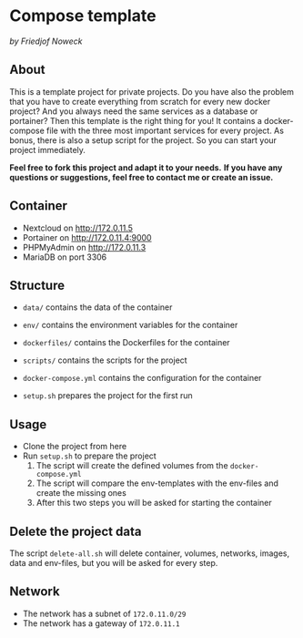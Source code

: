 # Compose template
_by Friedjof Noweck_

## About
This is a template project for private projects.
Do you have also the problem that you have to create everything from scratch for every new docker project?
And you always need the same services as a database or portainer?
Then this template is the right thing for you!
It contains a docker-compose file with the three most important services for every project.
As bonus, there is also a setup script for the project. So you can start your project immediately.

**Feel free to fork this project and adapt it to your needs.**
**If you have any questions or suggestions, feel free to contact me or create an issue.**

## Container
- Nextcloud on http://172.0.11.5
- Portainer on http://172.0.11.4:9000
- PHPMyAdmin on http://172.0.11.3
- MariaDB on port 3306

## Structure
- `data/` contains the data of the container
- `env/` contains the environment variables for the container
- `dockerfiles/` contains the Dockerfiles for the container
- `scripts/` contains the scripts for the project

- `docker-compose.yml` contains the configuration for the container
- `setup.sh` prepares the project for the first run

## Usage
- Clone the project from here
- Run `setup.sh` to prepare the project
  1. The script will create the defined volumes from the `docker-compose.yml`
  2. The script will compare the env-templates with the env-files and create the missing ones
  3. After this two steps you will be asked for starting the container

## Delete the project data
The script `delete-all.sh` will delete container, volumes, networks, images, data and env-files, but you will be asked for every step.

## Network
- The network has a subnet of `172.0.11.0/29`
- The network has a gateway of `172.0.11.1`
